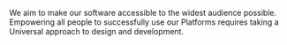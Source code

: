 We aim to make our software accessible to the widest audience possible. Empowering all people to successfully use our Platforms requires taking a Universal approach to design and development. 
